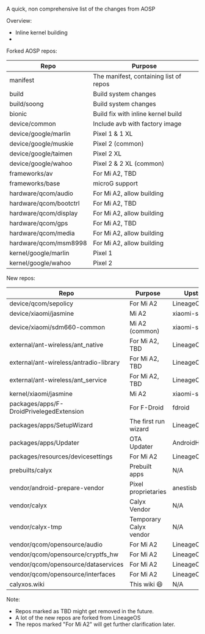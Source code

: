 A quick, non comprehensive list of the changes from AOSP

Overview:
* Inline kernel building
*

Forked AOSP repos:

| Repo | Purpose |
|-|-|
| manifest | The manifest, containing list of repos |
| build | Build system changes |
| build/soong | Build system changes |
| bionic | Build fix with inline kernel build |
| device/common | Include avb with factory image |
| device/google/marlin | Pixel 1 & 1 XL |
| device/google/muskie | Pixel 2 (common) |
| device/google/taimen | Pixel 2 XL |
| device/google/wahoo | Pixel 2 & 2 XL (common) |
| frameworks/av | For Mi A2, TBD |
| frameworks/base | microG support |
| hardware/qcom/audio | For Mi A2, allow building |
| hardware/qcom/bootctrl | For Mi A2, TBD |
| hardware/qcom/display | For Mi A2, allow building |
| hardware/qcom/gps | For Mi A2, TBD |
| hardware/qcom/media | For Mi A2, allow building |
| hardware/qcom/msm8998 | For Mi A2, allow building |
| kernel/google/marlin | Pixel 1 |
| kernel/google/wahoo | Pixel 2 |

New repos:

| Repo | Purpose | Upstream |
|-|-|-|
| device/qcom/sepolicy | For Mi A2 | LineageOS |
| device/xiaomi/jasmine  | Mi A2 | xiaomi-sdm660 |
| device/xiaomi/sdm660-common | Mi A2 (common) | xiaomi-sdm660 |
| external/ant-wireless/ant_native | For Mi A2, TBD | LineageOS |
| external/ant-wireless/antradio-library | For Mi A2, TBD | LineageOS |
| external/ant-wireless/ant_service | For Mi A2, TBD | LineageOS |
| kernel/xiaomi/jasmine | Mi A2 | xiaomi-sdm660 |
| packages/apps/F-DroidPrivelegedExtension | For F-Droid | fdroid |
| packages/apps/SetupWizard | The first run wizard | LineageOS |
| packages/apps/Updater | OTA Updater | AndroidHardening |
| packages/resources/devicesettings | For Mi A2 | LineageOS |
| prebuilts/calyx | Prebuilt apps | N/A |
| vendor/android-prepare-vendor | Pixel proprietaries | anestisb
| vendor/calyx | Calyx Vendor | N/A |
| vendor/calyx-tmp | Temporary Calyx vendor | N/A |
| vendor/qcom/opensource/audio | For Mi A2 | LineageOS |
| vendor/qcom/opensource/cryptfs_hw | For Mi A2 | LineageOS |
| vendor/qcom/opensource/dataservices | For Mi A2 | LineageOS |
| vendor/qcom/opensource/interfaces | For Mi A2 | LineageOS |
| calyxos.wiki | This wiki :smile:  | N/A |

Note:
* Repos marked as TBD might get removed in the future.
* A lot of the new repos are forked from LineageOS
* The repos marked "For Mi A2" will get further clarification later.